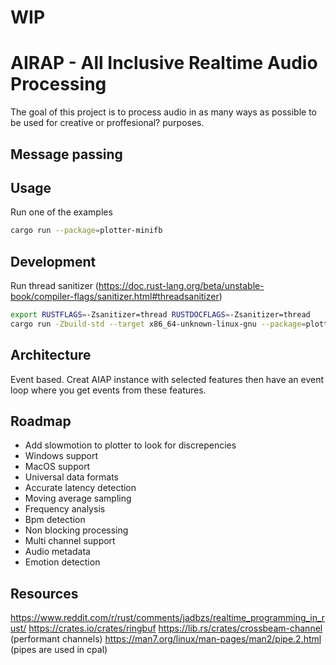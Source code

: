 # WIP

# AIRAP - All Inclusive Realtime Audio Processing

The goal of this project is to process audio in as many ways as possible to be used for creative or proffesional? purposes.

## Message passing

## Usage

Run one of the examples

```bash
cargo run --package=plotter-minifb
```

## Development

Run thread sanitizer (https://doc.rust-lang.org/beta/unstable-book/compiler-flags/sanitizer.html#threadsanitizer)

```bash
export RUSTFLAGS=-Zsanitizer=thread RUSTDOCFLAGS=-Zsanitizer=thread
cargo run -Zbuild-std --target x86_64-unknown-linux-gnu --package=plotter-minifb
```

## Architecture

Event based. Creat AIAP instance with selected features then have an event loop where you get events from these features.

## Roadmap
- Add slowmotion to plotter to look for discrepencies
- Windows support
- MacOS support
- Universal data formats
- Accurate latency detection
- Moving average sampling
- Frequency analysis
- Bpm detection
- Non blocking processing
- Multi channel support
- Audio metadata
- Emotion detection

## Resources
https://www.reddit.com/r/rust/comments/jadbzs/realtime_programming_in_rust/
https://crates.io/crates/ringbuf
https://lib.rs/crates/crossbeam-channel (performant channels)
https://man7.org/linux/man-pages/man2/pipe.2.html (pipes are used in cpal)